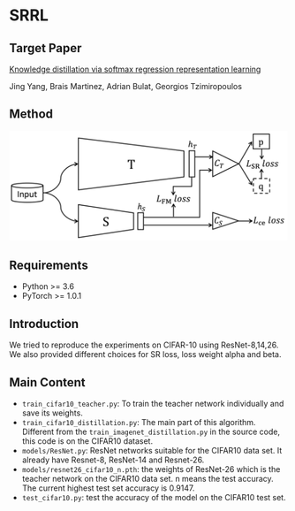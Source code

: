 # SRRL
## Target Paper
[Knowledge distillation via softmax regression representation learning](https://openreview.net/pdf?id=ZzwDy_wiWv)

Jing Yang, Brais Martinez, Adrian Bulat, Georgios Tzimiropoulos

## Method
<div align="center">
    <img src="overview.png" width="600px"</img> 
</div> 

## Requirements
- Python >= 3.6
- PyTorch >= 1.0.1

## Introduction

We tried to reproduce the experiments on CIFAR-10 using ResNet-8,14,26. We also provided different choices for SR loss, loss weight alpha and beta.

## Main Content
- `train_cifar10_teacher.py`: To train the teacher network individually and save its weights. 
- `train_cifar10_distillation.py`: The main part of this algorithm. Different from the `train_imagenet_distillation.py` in the source code, this code is on the CIFAR10 dataset.
- `models/ResNet.py`: ResNet networks suitable for the CIFAR10 data set. It already have Resnet-8, ResNet-14 and Resnet-26.
- `models/resnet26_cifar10_n.pth`: the weights of ResNet-26 which is the teacher network on the CIFAR10 data set. n means the test accuracy. The current highest test set accuracy is 0.9147.
- `test_cifar10.py`: test the accuracy of the model on the CIFAR10 test set.
